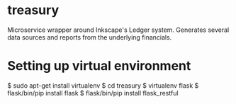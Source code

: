 # treasury

Microservice wrapper around Inkscape's Ledger system.
Generates several data sources and reports from the underlying
financials.

# Setting up virtual environment

$ sudo apt-get install virtualenv
$ cd treasury
$ virtualenv flask
$ flask/bin/pip install flask
$ flask/bin/pip install flask_restful
